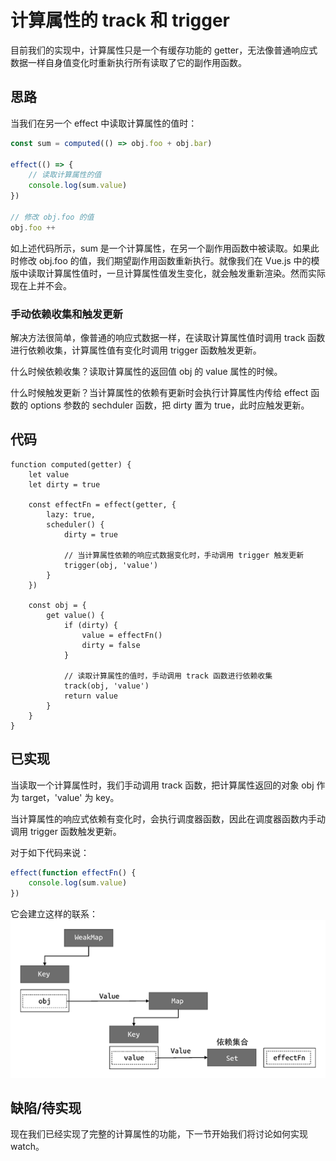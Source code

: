 # 计算属性的 track 和 trigger

目前我们的实现中，计算属性只是一个有缓存功能的 getter，无法像普通响应式数据一样自身值变化时重新执行所有读取了它的副作用函数。

## 思路

当我们在另一个 effect 中读取计算属性的值时：

```js
const sum = computed(() => obj.foo + obj.bar)

effect(() => {
    // 读取计算属性的值
    console.log(sum.value)
})

// 修改 obj.foo 的值
obj.foo ++
```

如上述代码所示，sum 是一个计算属性，在另一个副作用函数中被读取。如果此时修改 obj.foo 的值，我们期望副作用函数重新执行。就像我们在 Vue.js 中的模版中读取计算属性值时，一旦计算属性值发生变化，就会触发重新渲染。然而实际现在上并不会。

### 手动依赖收集和触发更新

解决方法很简单，像普通的响应式数据一样，在读取计算属性值时调用 track 函数进行依赖收集，计算属性值有变化时调用 trigger 函数触发更新。

什么时候依赖收集？读取计算属性的返回值 obj 的 value 属性的时候。

什么时候触发更新？当计算属性的依赖有更新时会执行计算属性内传给 effect 函数的 options 参数的 sechduler 函数，把 dirty 置为 true，此时应触发更新。

## 代码

```js{10-11,22-23}
function computed(getter) {
    let value
    let dirty = true

    const effectFn = effect(getter, {
        lazy: true,
        scheduler() {
            dirty = true

            // 当计算属性依赖的响应式数据变化时，手动调用 trigger 触发更新
            trigger(obj, 'value')
        }
    })

    const obj = {
        get value() {
            if (dirty) {
                value = effectFn()
                dirty = false
            }

            // 读取计算属性的值时，手动调用 track 函数进行依赖收集
            track(obj, 'value')
            return value
        }
    }
}
```

## 已实现

当读取一个计算属性时，我们手动调用 track 函数，把计算属性返回的对象 obj 作为 target，'value' 为 key。

当计算属性的响应式依赖有变化时，会执行调度器函数，因此在调度器函数内手动调用 trigger 函数触发更新。

对于如下代码来说：

```js
effect(function effectFn() {
    console.log(sum.value)
})
```

它会建立这样的联系：
![](计算属性与副作用函数的依赖关系.png)

## 缺陷/待实现

现在我们已经实现了完整的计算属性的功能，下一节开始我们将讨论如何实现 watch。
